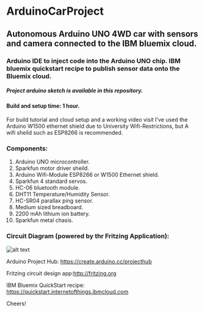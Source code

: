 # ArduinoCarProject

## Autonomous Arduino UNO 4WD car with sensors and camera connected to the IBM bluemix cloud.

### Arduino IDE to inject code into the Arduino UNO chip. IBM bluemix quickstart recipe to publish sensor data onto the Bluemix cloud.

##### Project arduino sketch is available in this repository.

#### Build and setup time: 1 hour.
For build tutorial and cloud setup and a working video visit
I've used the Arduino W1500 ethernet shield due to University Wifi-Restrictions, but A wifi sheild such as ESP8266 is recommended.

### Components:
1. Arduino UNO microcontroller.
2. Sparkfun motor driver sheild.
3. Arduino Wifi-Module ESP8266 or W1500 Ethernet shield.
4. Sparkfun 4 standard servos.
5. HC-06 bluetooth module.
6. DHT11 Temperature/Humidity Sensor. 
7. HC-SR04 parallax ping sensor.
8. Medium sized breadboard.
9. 2200 mAh lithium ion battery.
10. Sparkfun metal chasis.

### Circuit Diagram (powered by thr Fritzing Application): 

![alt text](https://raw.githubusercontent.com/streetcoder10/ArduinoCarProject/branch/path/to/circuitdesign.png)

Arduino Project Hub: https://create.arduino.cc/projecthub

Fritzing circuit design app:http://fritzing.org

IBM Bluemix QuickStart recipe: https://quickstart.internetofthings.ibmcloud.com

Cheers!

